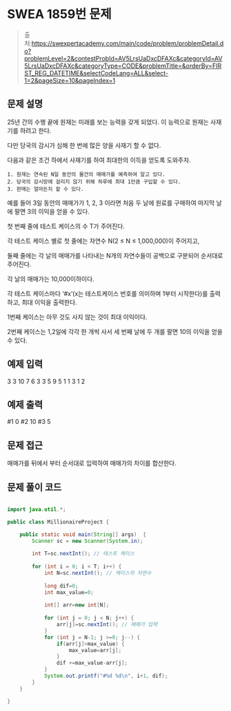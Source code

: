 # SWEA 1859번 문제

> 출처:https://swexpertacademy.com/main/code/problem/problemDetail.do?problemLevel=2&contestProbId=AV5LrsUaDxcDFAXc&categoryId=AV5LrsUaDxcDFAXc&categoryType=CODE&problemTitle=&orderBy=FIRST_REG_DATETIME&selectCodeLang=ALL&select-1=2&pageSize=10&pageIndex=1

## 문제 설명
25년 간의 수행 끝에 원재는 미래를 보는 능력을 갖게 되었다. 이 능력으로 원재는 사재기를 하려고 한다.

다만 당국의 감시가 심해 한 번에 많은 양을 사재기 할 수 없다.

다음과 같은 조건 하에서 사재기를 하여 최대한의 이득을 얻도록 도와주자.

    1. 원재는 연속된 N일 동안의 물건의 매매가를 예측하여 알고 있다.
    2. 당국의 감시망에 걸리지 않기 위해 하루에 최대 1만큼 구입할 수 있다.
    3. 판매는 얼마든지 할 수 있다.

예를 들어 3일 동안의 매매가가 1, 2, 3 이라면 처음 두 날에 원료를 구매하여 마지막 날에 팔면 3의 이익을 얻을 수 있다.

첫 번째 줄에 테스트 케이스의 수 T가 주어진다.

각 테스트 케이스 별로 첫 줄에는 자연수 N(2 ≤ N ≤ 1,000,000)이 주어지고,

둘째 줄에는 각 날의 매매가를 나타내는 N개의 자연수들이 공백으로 구분되어 순서대로 주어진다.

각 날의 매매가는 10,000이하이다.

각 테스트 케이스마다 ‘#x’(x는 테스트케이스 번호를 의미하며 1부터 시작한다)를 출력하고, 최대 이익을 출력한다.

1번째 케이스는 아무 것도 사지 않는 것이 최대 이익이다.

2번째 케이스는 1,2일에 각각 한 개씩 사서 세 번째 날에 두 개를 팔면 10의 이익을 얻을 수 있다.

## 예제 입력
3
3
10 7 6
3
3 5 9
5
1 1 3 1 2

## 예제 출력
#1 0
#2 10
#3 5

## 문제 접근
매매가를 뒤에서 부터 순서대로 입력하여 매매가의 차이를 합산한다.

## 문제 풀이 코드
```java

import java.util.*;

public class MillionaireProject {

	public static void main(String[] args)  {
		Scanner sc = new Scanner(System.in);
		
		int T=sc.nextInt(); // 테스트 케이스
		
		for (int i = 0; i < T; i++) {
			int N=sc.nextInt(); // 케이스의 자연수
			
			long dif=0;
			int max_value=0;
			
			int[] arr=new int[N];
			
			for (int j = 0; j < N; j++) {
				arr[j]=sc.nextInt(); // 매매가 입력
			}
			for (int j = N-1; j >=0; j--) {				
				if(arr[j]>max_value) {
					max_value=arr[j];
				}
				dif +=max_value-arr[j];
			}
			System.out.printf("#%d %d\n", i+1, dif);
		}
	}

}
